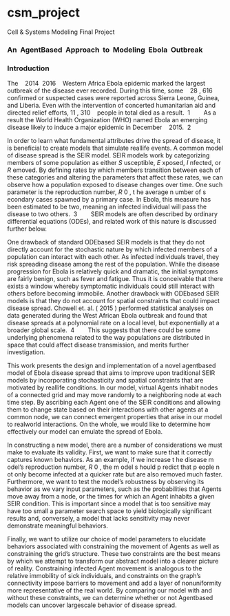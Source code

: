 # csm_project
Cell &amp; Systems Modeling Final Project

### An  Agent­Based  Approach  to  Modeling  Ebola  Outbreak

### Introduction

The    2014 ­ 2016    Western Africa Ebola epidemic marked the largest outbreak of the disease ever
recorded. During this time, some    28 , 616    confirmed or suspected cases were reported across Sierra Leone,
Guinea, and Liberia. Even with the intervention of concerted humanitarian aid and directed relief efforts,
11 , 310    people in total died as a result.  1        As a result the World Health Organization (WHO) named Ebola an
emerging disease likely to induce a major epidemic in December    2015.  2

In order to learn what fundamental attributes drive the spread of disease, it is beneficial to create
models that simulate real­life events. A common model of disease spread is the SEIR model. SEIR
models work by categorizing members of some population as either _S_ usceptible, _E_ xposed, _I_ nfected, or
_R_ emoved. By defining rates by which members transition between each of these categories and altering
the parameters that affect these rates, we can observe how a population exposed to disease changes over
time. One such parameter is the reproduction number, _R_ 0 , t he average n umber of s econdary cases
spawned by a primary case. In Ebola, this measure has been estimated to be two, meaning an infected
individual will pass the disease to two others.  3        SEIR models are often described by ordinary differential
equations (ODEs), and related work of this nature is discussed further below.

One drawback of standard ODE­based SEIR models is that they do not directly account for the
stochastic nature by which infected members of a population can interact with each other. As infected
individuals travel, they risk spreading disease among the rest of the population. While the disease
progression for Ebola is relatively quick and dramatic, the initial symptoms are fairly benign, such as fever
and fatigue. Thus it is conceivable that there exists a window whereby symptomatic individuals could still
interact with others before becoming immobile. Another drawback with ODE­based SEIR models is that
they do not account for spatial constraints that could impact disease spread. Chowell et. al. ( 2015 )
performed statistical analyses on data generated during the West African Ebola outbreak and found that
disease spreads at a polynomial rate on a local level, but exponentially at a broader global scale.  4        This
suggests that there could be some underlying phenomena related to the way populations are distributed in
space that could affect disease transmission, and merits further investigation.

This work presents the design and implementation of a novel agent­based model of Ebola
disease spread that aims to improve upon traditional SEIR models by incorporating stochasticity and spatial
constraints that are motivated by real­life conditions. In our model, virtual Agents inhabit nodes of a
connected grid and may move randomly to a neighboring node at each time step. By ascribing each Agent
one of the SEIR conditions and allowing them to change state based on their interactions with other agents
at a common node, we can connect emergent properties that arise in our model to real­world interactions.
On the whole, we would like to determine how effectively our model can emulate the spread of Ebola.

In constructing a new model, there are a number of considerations we must make to evaluate its
validity. First, we want to make sure that it correctly captures known behaviors. As an example, if we
increase t he disease m odel’s reproduction number, _R_ 0 , the m odel s hould p redict that p eople n ot only
become infected at a quicker rate but are also removed much faster. Furthermore, we want to test the
model’s robustness by observing its behavior as we vary input parameters, such as the probabilities that
Agents move away from a node, or the times for which an Agent inhabits a given SEIR condition. This is
important since a model that is too sensitive may have too small a parameter search space to yield
biologically significant results and, conversely, a model that lacks sensitivity may never demonstrate
meaningful behaviors.

Finally, we want to utilize our choice of model parameters to elucidate behaviors associated with
constraining the movement of Agents as well as constraining the grid’s structure. These two constraints are
the best means by which we attempt to transform our abstract model into a clearer picture of reality.
Constraining infected Agent movement is analogous to the relative immobility of sick individuals, and
constraints on the graph’s connectivity impose barriers to movement and add a layer of nonuniformity
more representative of the real world. By comparing our model with and without these constraints, we can
determine whether or not Agent­based models can uncover large­scale behavior of disease spread.
